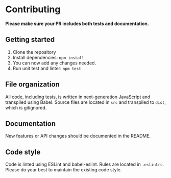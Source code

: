 # Contributing

**Please make sure your PR includes both tests and documentation.**

## Getting started

1. Clone the repository
2. Install dependencies: `npm install`
3. You can now add any changes needed.
4. Run unit test and linter: `npm test`

## File organization

All code, including tests, is written in next-generation JavaScript and transpiled using Babel. Source files are located in `src` and transpiled to `dist`, which is gitignored.

## Documentation

New features or API changes should be documented in the README.

## Code style

Code is linted using ESLint and babel-eslint. Rules are located in `.eslintrc`. Please do your best to maintain the existing code style.
